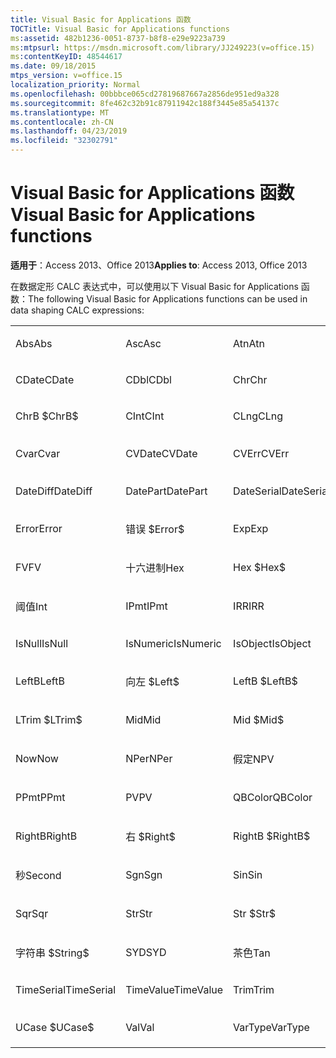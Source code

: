 ```yaml
---
title: Visual Basic for Applications 函数
TOCTitle: Visual Basic for Applications functions
ms:assetid: 482b1236-0051-8737-b8f8-e29e9223a739
ms:mtpsurl: https://msdn.microsoft.com/library/JJ249223(v=office.15)
ms:contentKeyID: 48544617
ms.date: 09/18/2015
mtps_version: v=office.15
localization_priority: Normal
ms.openlocfilehash: 00bbbce065cd27819687667a2856de951ed9a328
ms.sourcegitcommit: 8fe462c32b91c87911942c188f3445e85a54137c
ms.translationtype: MT
ms.contentlocale: zh-CN
ms.lasthandoff: 04/23/2019
ms.locfileid: "32302791"
---
```

# <a name="visual-basic-for-applications-functions"></a><span data-ttu-id="57d98-102">Visual Basic for Applications 函数</span><span class="sxs-lookup"><span data-stu-id="57d98-102">Visual Basic for Applications functions</span></span>


<span data-ttu-id="57d98-103">**适用于**：Access 2013、Office 2013</span><span class="sxs-lookup"><span data-stu-id="57d98-103">**Applies to**: Access 2013, Office 2013</span></span>

<span data-ttu-id="57d98-104">在数据定形 CALC 表达式中，可以使用以下 Visual Basic for Applications 函数：</span><span class="sxs-lookup"><span data-stu-id="57d98-104">The following Visual Basic for Applications functions can be used in data shaping CALC expressions:</span></span>

<table style="width:100%;">
<colgroup>
<col style="width: 16%" />
<col style="width: 16%" />
<col style="width: 16%" />
<col style="width: 16%" />
<col style="width: 16%" />
<col style="width: 16%" />
</colgroup>
<tbody>
<tr class="odd">
<td><p><span data-ttu-id="57d98-105">Abs</span><span class="sxs-lookup"><span data-stu-id="57d98-105">Abs</span></span></p></td>
<td><p><span data-ttu-id="57d98-106">Asc</span><span class="sxs-lookup"><span data-stu-id="57d98-106">Asc</span></span></p></td>
<td><p><span data-ttu-id="57d98-107">Atn</span><span class="sxs-lookup"><span data-stu-id="57d98-107">Atn</span></span></p></td>
<td><p><span data-ttu-id="57d98-108">CBool</span><span class="sxs-lookup"><span data-stu-id="57d98-108">CBool</span></span></p></td>
<td><p><span data-ttu-id="57d98-109">CByte</span><span class="sxs-lookup"><span data-stu-id="57d98-109">CByte</span></span></p></td>
<td><p><span data-ttu-id="57d98-110">CCur</span><span class="sxs-lookup"><span data-stu-id="57d98-110">CCur</span></span></p></td>
</tr>
<tr class="even">
<td><p><span data-ttu-id="57d98-111">CDate</span><span class="sxs-lookup"><span data-stu-id="57d98-111">CDate</span></span></p></td>
<td><p><span data-ttu-id="57d98-112">CDbl</span><span class="sxs-lookup"><span data-stu-id="57d98-112">CDbl</span></span></p></td>
<td><p><span data-ttu-id="57d98-113">Chr</span><span class="sxs-lookup"><span data-stu-id="57d98-113">Chr</span></span></p></td>
<td><p><span data-ttu-id="57d98-114">ChrB</span><span class="sxs-lookup"><span data-stu-id="57d98-114">ChrB</span></span></p></td>
<td><p><span data-ttu-id="57d98-115">ChrW</span><span class="sxs-lookup"><span data-stu-id="57d98-115">ChrW</span></span></p></td>
<td><p><span data-ttu-id="57d98-116">Chr $</span><span class="sxs-lookup"><span data-stu-id="57d98-116">Chr$</span></span></p></td>
</tr>
<tr class="odd">
<td><p><span data-ttu-id="57d98-117">ChrB $</span><span class="sxs-lookup"><span data-stu-id="57d98-117">ChrB$</span></span></p></td>
<td><p><span data-ttu-id="57d98-118">CInt</span><span class="sxs-lookup"><span data-stu-id="57d98-118">CInt</span></span></p></td>
<td><p><span data-ttu-id="57d98-119">CLng</span><span class="sxs-lookup"><span data-stu-id="57d98-119">CLng</span></span></p></td>
<td><p><span data-ttu-id="57d98-120">Cos</span><span class="sxs-lookup"><span data-stu-id="57d98-120">Cos</span></span></p></td>
<td><p><span data-ttu-id="57d98-121">CSng</span><span class="sxs-lookup"><span data-stu-id="57d98-121">CSng</span></span></p></td>
<td><p><span data-ttu-id="57d98-122">CStr</span><span class="sxs-lookup"><span data-stu-id="57d98-122">CStr</span></span></p></td>
</tr>
<tr class="even">
<td><p><span data-ttu-id="57d98-123">Cvar</span><span class="sxs-lookup"><span data-stu-id="57d98-123">Cvar</span></span></p></td>
<td><p><span data-ttu-id="57d98-124">CVDate</span><span class="sxs-lookup"><span data-stu-id="57d98-124">CVDate</span></span></p></td>
<td><p><span data-ttu-id="57d98-125">CVErr</span><span class="sxs-lookup"><span data-stu-id="57d98-125">CVErr</span></span></p></td>
<td><p><span data-ttu-id="57d98-126">日期</span><span class="sxs-lookup"><span data-stu-id="57d98-126">Date</span></span></p></td>
<td><p><span data-ttu-id="57d98-127">日期 $</span><span class="sxs-lookup"><span data-stu-id="57d98-127">Date$</span></span></p></td>
<td><p><span data-ttu-id="57d98-128">DateAdd</span><span class="sxs-lookup"><span data-stu-id="57d98-128">DateAdd</span></span></p></td>
</tr>
<tr class="odd">
<td><p><span data-ttu-id="57d98-129">DateDiff</span><span class="sxs-lookup"><span data-stu-id="57d98-129">DateDiff</span></span></p></td>
<td><p><span data-ttu-id="57d98-130">DatePart</span><span class="sxs-lookup"><span data-stu-id="57d98-130">DatePart</span></span></p></td>
<td><p><span data-ttu-id="57d98-131">DateSerial</span><span class="sxs-lookup"><span data-stu-id="57d98-131">DateSerial</span></span></p></td>
<td><p><span data-ttu-id="57d98-132">DateValue</span><span class="sxs-lookup"><span data-stu-id="57d98-132">DateValue</span></span></p></td>
<td><p><span data-ttu-id="57d98-133">Day</span><span class="sxs-lookup"><span data-stu-id="57d98-133">Day</span></span></p></td>
<td><p><span data-ttu-id="57d98-134">DDB</span><span class="sxs-lookup"><span data-stu-id="57d98-134">DDB</span></span></p></td>
</tr>
<tr class="even">
<td><p><span data-ttu-id="57d98-135">Error</span><span class="sxs-lookup"><span data-stu-id="57d98-135">Error</span></span></p></td>
<td><p><span data-ttu-id="57d98-136">错误 $</span><span class="sxs-lookup"><span data-stu-id="57d98-136">Error$</span></span></p></td>
<td><p><span data-ttu-id="57d98-137">Exp</span><span class="sxs-lookup"><span data-stu-id="57d98-137">Exp</span></span></p></td>
<td><p><span data-ttu-id="57d98-138">修补程序</span><span class="sxs-lookup"><span data-stu-id="57d98-138">Fix</span></span></p></td>
<td><p><span data-ttu-id="57d98-139">Format</span><span class="sxs-lookup"><span data-stu-id="57d98-139">Format</span></span></p></td>
<td><p><span data-ttu-id="57d98-140">格式 $</span><span class="sxs-lookup"><span data-stu-id="57d98-140">Format$</span></span></p></td>
</tr>
<tr class="odd">
<td><p><span data-ttu-id="57d98-141">FV</span><span class="sxs-lookup"><span data-stu-id="57d98-141">FV</span></span></p></td>
<td><p><span data-ttu-id="57d98-142">十六进制</span><span class="sxs-lookup"><span data-stu-id="57d98-142">Hex</span></span></p></td>
<td><p><span data-ttu-id="57d98-143">Hex $</span><span class="sxs-lookup"><span data-stu-id="57d98-143">Hex$</span></span></p></td>
<td><p><span data-ttu-id="57d98-144">小时</span><span class="sxs-lookup"><span data-stu-id="57d98-144">Hour</span></span></p></td>
<td><p><span data-ttu-id="57d98-145">IIF</span><span class="sxs-lookup"><span data-stu-id="57d98-145">IIF</span></span></p></td>
<td><p><span data-ttu-id="57d98-146">InStr</span><span class="sxs-lookup"><span data-stu-id="57d98-146">InStr</span></span></p></td>
</tr>
<tr class="even">
<td><p><span data-ttu-id="57d98-147">阈值</span><span class="sxs-lookup"><span data-stu-id="57d98-147">Int</span></span></p></td>
<td><p><span data-ttu-id="57d98-148">IPmt</span><span class="sxs-lookup"><span data-stu-id="57d98-148">IPmt</span></span></p></td>
<td><p><span data-ttu-id="57d98-149">IRR</span><span class="sxs-lookup"><span data-stu-id="57d98-149">IRR</span></span></p></td>
<td><p><span data-ttu-id="57d98-150">IsDate</span><span class="sxs-lookup"><span data-stu-id="57d98-150">IsDate</span></span></p></td>
<td><p><span data-ttu-id="57d98-151">IsEmpty</span><span class="sxs-lookup"><span data-stu-id="57d98-151">IsEmpty</span></span></p></td>
<td><p><span data-ttu-id="57d98-152">IsError</span><span class="sxs-lookup"><span data-stu-id="57d98-152">IsError</span></span></p></td>
</tr>
<tr class="odd">
<td><p><span data-ttu-id="57d98-153">IsNull</span><span class="sxs-lookup"><span data-stu-id="57d98-153">IsNull</span></span></p></td>
<td><p><span data-ttu-id="57d98-154">IsNumeric</span><span class="sxs-lookup"><span data-stu-id="57d98-154">IsNumeric</span></span></p></td>
<td><p><span data-ttu-id="57d98-155">IsObject</span><span class="sxs-lookup"><span data-stu-id="57d98-155">IsObject</span></span></p></td>
<td><p><span data-ttu-id="57d98-156">LCase</span><span class="sxs-lookup"><span data-stu-id="57d98-156">LCase</span></span></p></td>
<td><p><span data-ttu-id="57d98-157">LCase $</span><span class="sxs-lookup"><span data-stu-id="57d98-157">LCase$</span></span></p></td>
<td><p><span data-ttu-id="57d98-158">Left</span><span class="sxs-lookup"><span data-stu-id="57d98-158">Left</span></span></p></td>
</tr>
<tr class="even">
<td><p><span data-ttu-id="57d98-159">LeftB</span><span class="sxs-lookup"><span data-stu-id="57d98-159">LeftB</span></span></p></td>
<td><p><span data-ttu-id="57d98-160">向左 $</span><span class="sxs-lookup"><span data-stu-id="57d98-160">Left$</span></span></p></td>
<td><p><span data-ttu-id="57d98-161">LeftB $</span><span class="sxs-lookup"><span data-stu-id="57d98-161">LeftB$</span></span></p></td>
<td><p><span data-ttu-id="57d98-162">Len</span><span class="sxs-lookup"><span data-stu-id="57d98-162">Len</span></span></p></td>
<td><p><span data-ttu-id="57d98-163">Log</span><span class="sxs-lookup"><span data-stu-id="57d98-163">Log</span></span></p></td>
<td><p><span data-ttu-id="57d98-164">LTrim</span><span class="sxs-lookup"><span data-stu-id="57d98-164">LTrim</span></span></p></td>
</tr>
<tr class="odd">
<td><p><span data-ttu-id="57d98-165">LTrim $</span><span class="sxs-lookup"><span data-stu-id="57d98-165">LTrim$</span></span></p></td>
<td><p><span data-ttu-id="57d98-166">Mid</span><span class="sxs-lookup"><span data-stu-id="57d98-166">Mid</span></span></p></td>
<td><p><span data-ttu-id="57d98-167">Mid $</span><span class="sxs-lookup"><span data-stu-id="57d98-167">Mid$</span></span></p></td>
<td><p><span data-ttu-id="57d98-168">分钟</span><span class="sxs-lookup"><span data-stu-id="57d98-168">Minute</span></span></p></td>
<td><p><span data-ttu-id="57d98-169">MIRR</span><span class="sxs-lookup"><span data-stu-id="57d98-169">MIRR</span></span></p></td>
<td><p><span data-ttu-id="57d98-170">Month</span><span class="sxs-lookup"><span data-stu-id="57d98-170">Month</span></span></p></td>
</tr>
<tr class="even">
<td><p><span data-ttu-id="57d98-171">Now</span><span class="sxs-lookup"><span data-stu-id="57d98-171">Now</span></span></p></td>
<td><p><span data-ttu-id="57d98-172">NPer</span><span class="sxs-lookup"><span data-stu-id="57d98-172">NPer</span></span></p></td>
<td><p><span data-ttu-id="57d98-173">假定</span><span class="sxs-lookup"><span data-stu-id="57d98-173">NPV</span></span></p></td>
<td><p><span data-ttu-id="57d98-174">Oct</span><span class="sxs-lookup"><span data-stu-id="57d98-174">Oct</span></span></p></td>
<td><p><span data-ttu-id="57d98-175">Oct $</span><span class="sxs-lookup"><span data-stu-id="57d98-175">Oct$</span></span></p></td>
<td><p><span data-ttu-id="57d98-176">Pmt</span><span class="sxs-lookup"><span data-stu-id="57d98-176">Pmt</span></span></p></td>
</tr>
<tr class="odd">
<td><p><span data-ttu-id="57d98-177">PPmt</span><span class="sxs-lookup"><span data-stu-id="57d98-177">PPmt</span></span></p></td>
<td><p><span data-ttu-id="57d98-178">PV</span><span class="sxs-lookup"><span data-stu-id="57d98-178">PV</span></span></p></td>
<td><p><span data-ttu-id="57d98-179">QBColor</span><span class="sxs-lookup"><span data-stu-id="57d98-179">QBColor</span></span></p></td>
<td><p><span data-ttu-id="57d98-180">比率</span><span class="sxs-lookup"><span data-stu-id="57d98-180">Rate</span></span></p></td>
<td><p><span data-ttu-id="57d98-181">RGB</span><span class="sxs-lookup"><span data-stu-id="57d98-181">RGB</span></span></p></td>
<td><p><span data-ttu-id="57d98-182">Right</span><span class="sxs-lookup"><span data-stu-id="57d98-182">Right</span></span></p></td>
</tr>
<tr class="even">
<td><p><span data-ttu-id="57d98-183">RightB</span><span class="sxs-lookup"><span data-stu-id="57d98-183">RightB</span></span></p></td>
<td><p><span data-ttu-id="57d98-184">右 $</span><span class="sxs-lookup"><span data-stu-id="57d98-184">Right$</span></span></p></td>
<td><p><span data-ttu-id="57d98-185">RightB $</span><span class="sxs-lookup"><span data-stu-id="57d98-185">RightB$</span></span></p></td>
<td><p><span data-ttu-id="57d98-186">Rnd</span><span class="sxs-lookup"><span data-stu-id="57d98-186">Rnd</span></span></p></td>
<td><p><span data-ttu-id="57d98-187">RTrim</span><span class="sxs-lookup"><span data-stu-id="57d98-187">RTrim</span></span></p></td>
<td><p><span data-ttu-id="57d98-188">RTrim $</span><span class="sxs-lookup"><span data-stu-id="57d98-188">RTrim$</span></span></p></td>
</tr>
<tr class="odd">
<td><p><span data-ttu-id="57d98-189">秒</span><span class="sxs-lookup"><span data-stu-id="57d98-189">Second</span></span></p></td>
<td><p><span data-ttu-id="57d98-190">Sgn</span><span class="sxs-lookup"><span data-stu-id="57d98-190">Sgn</span></span></p></td>
<td><p><span data-ttu-id="57d98-191">Sin</span><span class="sxs-lookup"><span data-stu-id="57d98-191">Sin</span></span></p></td>
<td><p><span data-ttu-id="57d98-192">SLN</span><span class="sxs-lookup"><span data-stu-id="57d98-192">SLN</span></span></p></td>
<td><p><span data-ttu-id="57d98-193">空格键</span><span class="sxs-lookup"><span data-stu-id="57d98-193">Space</span></span></p></td>
<td><p><span data-ttu-id="57d98-194">Space $</span><span class="sxs-lookup"><span data-stu-id="57d98-194">Space$</span></span></p></td>
</tr>
<tr class="even">
<td><p><span data-ttu-id="57d98-195">Sqr</span><span class="sxs-lookup"><span data-stu-id="57d98-195">Sqr</span></span></p></td>
<td><p><span data-ttu-id="57d98-196">Str</span><span class="sxs-lookup"><span data-stu-id="57d98-196">Str</span></span></p></td>
<td><p><span data-ttu-id="57d98-197">Str $</span><span class="sxs-lookup"><span data-stu-id="57d98-197">Str$</span></span></p></td>
<td><p><span data-ttu-id="57d98-198">StrComp</span><span class="sxs-lookup"><span data-stu-id="57d98-198">StrComp</span></span></p></td>
<td><p><span data-ttu-id="57d98-199">StrConv</span><span class="sxs-lookup"><span data-stu-id="57d98-199">StrConv</span></span></p></td>
<td><p><span data-ttu-id="57d98-200">字符串</span><span class="sxs-lookup"><span data-stu-id="57d98-200">String</span></span></p></td>
</tr>
<tr class="odd">
<td><p><span data-ttu-id="57d98-201">字符串 $</span><span class="sxs-lookup"><span data-stu-id="57d98-201">String$</span></span></p></td>
<td><p><span data-ttu-id="57d98-202">SYD</span><span class="sxs-lookup"><span data-stu-id="57d98-202">SYD</span></span></p></td>
<td><p><span data-ttu-id="57d98-203">茶色</span><span class="sxs-lookup"><span data-stu-id="57d98-203">Tan</span></span></p></td>
<td><p><span data-ttu-id="57d98-204">Time</span><span class="sxs-lookup"><span data-stu-id="57d98-204">Time</span></span></p></td>
<td><p><span data-ttu-id="57d98-205">Time $</span><span class="sxs-lookup"><span data-stu-id="57d98-205">Time$</span></span></p></td>
<td><p><span data-ttu-id="57d98-206">Timer</span><span class="sxs-lookup"><span data-stu-id="57d98-206">Timer</span></span></p></td>
</tr>
<tr class="even">
<td><p><span data-ttu-id="57d98-207">TimeSerial</span><span class="sxs-lookup"><span data-stu-id="57d98-207">TimeSerial</span></span></p></td>
<td><p><span data-ttu-id="57d98-208">TimeValue</span><span class="sxs-lookup"><span data-stu-id="57d98-208">TimeValue</span></span></p></td>
<td><p><span data-ttu-id="57d98-209">Trim</span><span class="sxs-lookup"><span data-stu-id="57d98-209">Trim</span></span></p></td>
<td><p><span data-ttu-id="57d98-210">Trim $</span><span class="sxs-lookup"><span data-stu-id="57d98-210">Trim$</span></span></p></td>
<td><p><span data-ttu-id="57d98-211">TypeName</span><span class="sxs-lookup"><span data-stu-id="57d98-211">TypeName</span></span></p></td>
<td><p><span data-ttu-id="57d98-212">UCase</span><span class="sxs-lookup"><span data-stu-id="57d98-212">UCase</span></span></p></td>
</tr>
<tr class="odd">
<td><p><span data-ttu-id="57d98-213">UCase $</span><span class="sxs-lookup"><span data-stu-id="57d98-213">UCase$</span></span></p></td>
<td><p><span data-ttu-id="57d98-214">Val</span><span class="sxs-lookup"><span data-stu-id="57d98-214">Val</span></span></p></td>
<td><p><span data-ttu-id="57d98-215">VarType</span><span class="sxs-lookup"><span data-stu-id="57d98-215">VarType</span></span></p></td>
<td><p><span data-ttu-id="57d98-216">工作日</span><span class="sxs-lookup"><span data-stu-id="57d98-216">Weekday</span></span></p></td>
<td><p><span data-ttu-id="57d98-217">Year</span><span class="sxs-lookup"><span data-stu-id="57d98-217">Year</span></span></p></td>
<td><p><br />
</p></td>
</tr>
</tbody>
</table>

